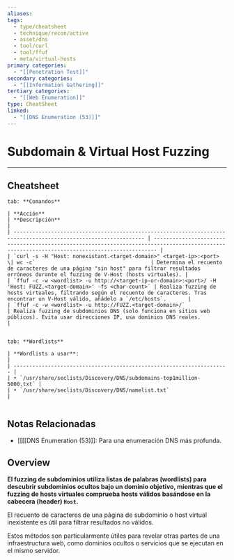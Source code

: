 ```yaml
---
aliases:
tags:
  - type/cheatsheet
  - technique/recon/active
  - asset/dns
  - tool/curl
  - tool/ffuf
  - meta/virtual-hosts
primary categories:
  - "[[Penetration Test]]"
secondary categories:
  - "[[Information Gathering]]"
tertiary categories:
  - "[[Web Enumeration]]"
type: CheatSheet
linked:
  - "[[DNS Enumeration (53)]]"
---
```

# Subdomain & Virtual Host Fuzzing

***

## Cheatsheet

````tabs
tab: **Comandos**

| **Acción**                                                                                                       | **Descripción**                                                                                                                               |
| ---------------------------------------------------------------------------------------------------------------- | --------------------------------------------------------------------------------------------------------------------------------------------- |
| `curl -s -H "Host: nonexistant.<target-domain>" <target-ip>:<port> \| wc -c`                                     | Determina el recuento de caracteres de una página "sin host" para filtrar resultados erróneos durante el fuzzing de V-Host (hosts virtuales). |
| `ffuf -c -w <wordlist> -u http://<target-ip-or-domain>:<port>/ -H 'Host: FUZZ.<target-domain>' -fs <char-count>` | Realiza fuzzing de hosts virtuales, filtrando según el recuento de caracteres. Tras encontrar un V-Host válido, añádelo a `/etc/hosts`.       |
| `ffuf -c -w <wordlist> -u http://FUZZ.<target-domain>/`                                                          | Realiza fuzzing de subdominios DNS (solo funciona en sitios web públicos). Evita usar direcciones IP, usa dominios DNS reales.                |


tab: **Wordlists**

| **Wordlists a usar**:                                                 |
| --------------------------------------------------------------------- |
| • `/usr/share/seclists/Discovery/DNS/subdomains-top1million-5000.txt` |
| • `/usr/share/seclists/Discovery/DNS/namelist.txt`                    |


````

## Notas Relacionadas

- [[[[DNS Enumeration (53)]]: Para una enumeración DNS más profunda.

## Overview

**El fuzzing de subdominios utiliza listas de palabras (wordlists) para descubrir subdominios ocultos bajo un dominio objetivo, mientras que el fuzzing de hosts virtuales comprueba hosts válidos basándose en la cabecera (header) `Host`.**

El recuento de caracteres de una página de subdominio o host virtual inexistente es útil para filtrar resultados no válidos.

Estos métodos son particularmente útiles para revelar otras partes de una infraestructura web, como dominios ocultos o servicios que se ejecutan en el mismo servidor.